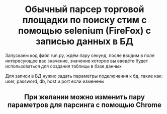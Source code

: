 <h1 align="center">Обычный парсер торговой площадки по поиску стим с помощью selenium (FireFox) с записью данных в БД</h1>
<div>Запускаем код файл run.py, ждём пару секунд, после вводим в поле интересующее вас значение, значение которое вы введёте будет использоваться для создания таблицы в базе данных</div>
<p>Для записи в БД нужно задать параметры подключения к бд, такие как: user, password, db, host и port если изменены</p>
<h2 align="center">При желании можно изменить пару параметров для парсинга с помощью Chrome</h2>
